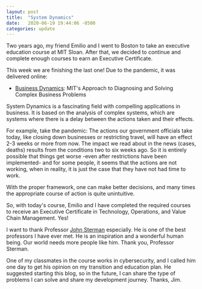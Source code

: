 ```yaml
---
layout: post
title:  "System Dynamics"
date:   2020-06-19 19:44:06 -0500
categories: update
---
```

Two years ago, my friend Emilio and I went to Boston to take an executive education course at MIT Sloan. After that, we decided to continue and complete enough courses to earn an Executive Certificate.

This week we are finishing the last one! Due to the pandemic, it was delivered online:

* [Business Dynamics][sysdyn]: MIT's Approach to Diagnosing and Solving Complex Business Problems

System Dynamics is a fascinating field with compelling applications in business. It is based on the analysis of complex systems, which are systems where there is a delay between the actions taken and their effects. 

For example, take the pandemic: The actions our government officials take today, like closing down businesses or restricting travel, will have an effect 2-3 weeks or more from now. The impact we read about in the news (cases, deaths) results from the conditions two to six weeks ago. So it is entirely possible that things get worse -even after restrictions have been implemented- and for some people, it seems that the actions are not working, when in reality, it is just the case that they have not had time to work. 

With the proper framework, one can make better decisions, and many times the appropriate course of action is quite unintuitive.

So, with today's course, Emilio and I have completed the required courses to receive an Executive Certificate in Technology, Operations, and Value Chain Management. Yes!

I want to thank Professor [John Sterman][jsmit] especially. He is one of the best professors I have ever met. He is an inspiration and a wonderful human being. Our world needs more people like him. Thank you, Professor Sterman.

One of my classmates in the course works in cybersecurity, and I called him one day to get his opinion on my transition and education plan. He suggested starting this blog, so in the future, I can share the type of problems I can solve and share my development journey. Thanks, Jim.

[sysdyn]: https://executive.mit.edu/openenrollment/program/business-dynamics-course
[jsmit]: https://mitsloan.mit.edu/faculty/directory/john-d-sterman